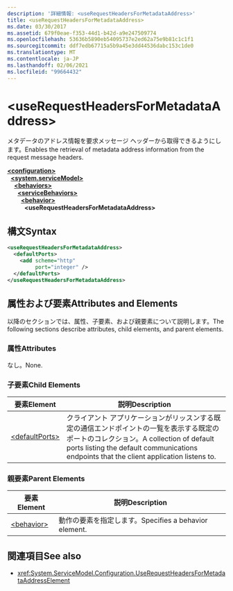 ```yaml
---
description: '詳細情報: <useRequestHeadersForMetadataAddress>'
title: <useRequestHeadersForMetadataAddress>
ms.date: 03/30/2017
ms.assetid: 679f0eae-f353-44d1-b42d-a9e247509774
ms.openlocfilehash: 53636b5890eb54095737e2ed62a75e9b81c1c1f1
ms.sourcegitcommit: ddf7edb67715a5b9a45e3dd44536dabc153c1de0
ms.translationtype: MT
ms.contentlocale: ja-JP
ms.lasthandoff: 02/06/2021
ms.locfileid: "99664432"
---
```

# \<useRequestHeadersForMetadataAddress>

<span data-ttu-id="ecd00-102">メタデータのアドレス情報を要求メッセージ ヘッダーから取得できるようにします。</span><span class="sxs-lookup"><span data-stu-id="ecd00-102">Enables the retrieval of metadata address information from the request message headers.</span></span>  
  
[**\<configuration>**](../configuration-element.md)\
&nbsp;&nbsp;[**\<system.serviceModel>**](system-servicemodel.md)\
&nbsp;&nbsp;&nbsp;&nbsp;[**\<behaviors>**](behaviors.md)\
&nbsp;&nbsp;&nbsp;&nbsp;&nbsp;&nbsp;[**\<serviceBehaviors>**](servicebehaviors.md)\
&nbsp;&nbsp;&nbsp;&nbsp;&nbsp;&nbsp;&nbsp;&nbsp;[**\<behavior>**](behavior-of-servicebehaviors.md)\
&nbsp;&nbsp;&nbsp;&nbsp;&nbsp;&nbsp;&nbsp;&nbsp;&nbsp;&nbsp;**\<useRequestHeadersForMetadataAddress>**  
  
## <a name="syntax"></a><span data-ttu-id="ecd00-103">構文</span><span class="sxs-lookup"><span data-stu-id="ecd00-103">Syntax</span></span>  
  
```xml  
<useRequestHeadersForMetadataAddress>
  <defaultPorts>
    <add scheme="http"
         port="integer" />
  </defaultPorts>
</useRequestHeadersForMetadataAddress>
```  
  
## <a name="attributes-and-elements"></a><span data-ttu-id="ecd00-104">属性および要素</span><span class="sxs-lookup"><span data-stu-id="ecd00-104">Attributes and Elements</span></span>  

 <span data-ttu-id="ecd00-105">以降のセクションでは、属性、子要素、および親要素について説明します。</span><span class="sxs-lookup"><span data-stu-id="ecd00-105">The following sections describe attributes, child elements, and parent elements.</span></span>  
  
### <a name="attributes"></a><span data-ttu-id="ecd00-106">属性</span><span class="sxs-lookup"><span data-stu-id="ecd00-106">Attributes</span></span>  

 <span data-ttu-id="ecd00-107">なし。</span><span class="sxs-lookup"><span data-stu-id="ecd00-107">None.</span></span>  
  
### <a name="child-elements"></a><span data-ttu-id="ecd00-108">子要素</span><span class="sxs-lookup"><span data-stu-id="ecd00-108">Child Elements</span></span>  
  
|<span data-ttu-id="ecd00-109">要素</span><span class="sxs-lookup"><span data-stu-id="ecd00-109">Element</span></span>|<span data-ttu-id="ecd00-110">説明</span><span class="sxs-lookup"><span data-stu-id="ecd00-110">Description</span></span>|  
|-------------|-----------------|  
|[\<defaultPorts>](defaultports.md)|<span data-ttu-id="ecd00-111">クライアント アプリケーションがリッスンする既定の通信エンドポイントの一覧を表示する既定のポートのコレクション。</span><span class="sxs-lookup"><span data-stu-id="ecd00-111">A collection of default ports listing the default communications endpoints that the client application listens to.</span></span>|  
  
### <a name="parent-elements"></a><span data-ttu-id="ecd00-112">親要素</span><span class="sxs-lookup"><span data-stu-id="ecd00-112">Parent Elements</span></span>  
  
|<span data-ttu-id="ecd00-113">要素</span><span class="sxs-lookup"><span data-stu-id="ecd00-113">Element</span></span>|<span data-ttu-id="ecd00-114">説明</span><span class="sxs-lookup"><span data-stu-id="ecd00-114">Description</span></span>|  
|-------------|-----------------|  
|[\<behavior>](behavior-of-endpointbehaviors.md)|<span data-ttu-id="ecd00-115">動作の要素を指定します。</span><span class="sxs-lookup"><span data-stu-id="ecd00-115">Specifies a behavior element.</span></span>|  
  
## <a name="see-also"></a><span data-ttu-id="ecd00-116">関連項目</span><span class="sxs-lookup"><span data-stu-id="ecd00-116">See also</span></span>

- <xref:System.ServiceModel.Configuration.UseRequestHeadersForMetadataAddressElement>
